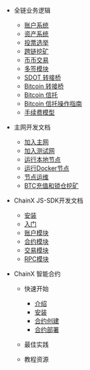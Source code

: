 - 全链业务逻辑

  - [账户系统](/zh-cn/account-system.md)
  - [资产系统](/zh-cn/asset-system.md)
  - [投票选举](/zh-cn/vote.md)
  - [跨链挖矿](/zh-cn/cross-miner.md)
  - [币币交易](/zh-cn/crypto-exchange.md)
  - [多签模块](/zh-cn/sign-module.md)
  - [SDOT 转接桥](/zh-cn/sdot-bridge.md)
  - [Bitcoin 转接桥](/zh-cn/bitcoin-bridge.md)
  - [Bitcoin 信托](/zh-cn/trust.md)
  - [Bitcoin 信托操作指南](/zh-cn/bitcoin-trust-operation.md)
  - [手续费模型](/zh-cn/poundage.md)

- 主网开发文档

  - [加入主网](/zh-cn/join-minnet.md)
  - [加入测试网](/zh-cn/join-testnet.md)
  - [运行本地节点](/zh-cn/run-a-chainx-node.md)
  - [运行Docker节点](/zh-cn/devops.md)
  - [节点运维](/zh-cn/devops.md)
  - [BTC充值和锁仓挖矿](/zh-cn/bitcoin-recharge-and-lock.md)

- ChainX JS-SDK开发文档

    - [安装](/zh-cn/js-sdk/install.md)
    - [入门](/zh-cn/js-sdk/quick-start.md)
    - [账户模块](/zh-cn/js-sdk/account.md)
    - [合约模块](/zh-cn/js-sdk/contract.md)
    - [交易模块](/zh-cn/js-sdk/contract.md)
    - [RPC模块](/zh-cn/js-sdk/rpc.md)


- ChainX 智能合约

  - 快速开始
    - [介绍](/zh-cn/contract/1-introduce.md)
    - [安装](/zh-cn/contract/2-install.md)
    - [合约创建](/zh-cn/contract/3-write-contract.md)
    - [合约部署](/zh-cn/contract/4-deploy-contract.md)
  - 最佳实践

  - 教程资源

